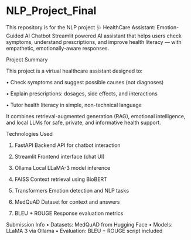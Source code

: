 # NLP_Project_Final
This repository is for the NLP project
🩺 HealthCare Assistant: Emotion-Guided AI
Chatbot
Streamlit powered AI assistant that helps users check symptoms, understand prescriptions, and improve health literacy — with empathetic, emotionally-aware responses.

Project Summary

This project is a virtual healthcare assistant designed to:

• Check symptoms and suggest possible causes (not diagnoses)

• Explain prescriptions: dosages, side effects, and interactions

• Tutor health literacy in simple, non-technical language

It combines retrieval-augmented generation (RAG), emotional intelligence, and local LLMs for
safe, private, and informative health support.

Technologies Used

1. FastAPI Backend API for chatbot interaction

2. Streamlit Frontend interface (chat UI)

3. Ollama Local LLaMA-3 model inference

4. FAISS Context retrieval using BioBERT
   
5. Transformers Emotion detection and NLP tasks

6. MedQuAD Dataset for context and answers

7. BLEU + ROUGE Response evaluation metrics

Submission Info
• Datasets: MedQuAD from Hugging Face
• Models: LLaMA 3 via Ollama
• Evaluation: BLEU + ROUGE script included
